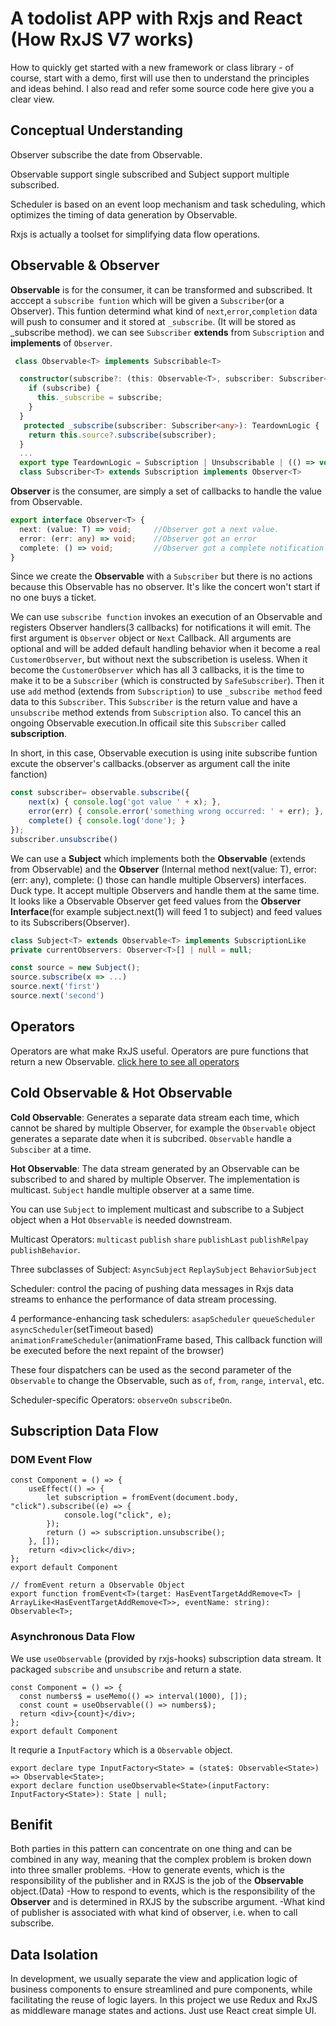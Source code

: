 # A todolist APP with Rxjs and React (How RxJS V7 works)

How to quickly get started with a new framework or class library - of course, start with a demo, first will use then to understand the principles and ideas behind. I also read and refer some source code here give you a clear view.

## Conceptual Understanding

Observer subscribe the date from Observable.

Observable support single subscribed and Subject support multiple subscribed.

Scheduler is based on an event loop mechanism and task scheduling, which optimizes the timing of data generation by Observable.

Rxjs is actually a toolset for simplifying data flow operations.

## Observable & Observer

**Observable** is for the consumer, it can be transformed and subscribed. It acccept a `subscribe funtion` which will be given a `Subscriber`(or a Observer). This funtion determind what kind of `next`,`error`,`completion` data will push to consumer and it stored at `_subscribe`. (It will be stored as _subscribe method). we can see `Subscriber` **extends** from `Subscription` and **implements** of `Observer`.

```ts
 class Observable<T> implements Subscribable<T>
```

```ts
  constructor(subscribe?: (this: Observable<T>, subscriber: Subscriber<T>) => TeardownLogic) {
    if (subscribe) {
      this._subscribe = subscribe;
    }
  }
   protected _subscribe(subscriber: Subscriber<any>): TeardownLogic {
    return this.source?.subscribe(subscriber);
  }
  ...
  export type TeardownLogic = Subscription | Unsubscribable | (() => void) | void;
  class Subscriber<T> extends Subscription implements Observer<T>
```

**Observer** is the consumer, are simply a set of callbacks to handle the value from Observable.

```ts
export interface Observer<T> {
  next: (value: T) => void;     //Observer got a next value.
  error: (err: any) => void;    //Observer got an error
  complete: () => void;         //Observer got a complete notification
}
```

Since we create the **Observable** with a `Subscriber` but there is no actions because this Observable has no observer. It's like the concert won't start if no one buys a ticket.

We can use `subscribe function` invokes an execution of an Observable and registers Observer handlers(3 callbacks) for notifications it will emit. The first argument is `Observer` object or `Next` Callback. All arguments are optional and will be added default handling behavior when it become a real `CustomerObserver`, but without next the subscribetion is useless. When it become the `CustomerObserver` which has all 3 callbacks, it is the time to make it to be a `Subscriber` (which is constructed by `SafeSubscriber`). Then it use `add` method (extends from `Subscription`) to use `_subscribe method` feed data to this `Subscriber`. This `Subscriber` is the return value and have a `unsubscribe` method extends from `Subscription` also. To cancel this an ongoing Observable execution.In officail site this `Subscriber` called **subscription**.

In short, in this case, Observable execution is using inite subscribe funtion excute the observer's callbacks.(observer as argument call the inite fanction)

```ts
const subscriber= observable.subscribe({
    next(x) { console.log('got value ' + x); },
    error(err) { console.error('something wrong occurred: ' + err); },
    complete() { console.log('done'); }
});
subscriber.unsubscribe()
```

We can use a **Subject** which implements both the **Observable** (extends from Observable) and the **Observer** (Internal method next(value: T),  error: (err: any), complete: () those can handle multiple Observers) interfaces. Duck type. It accept multiple Observers and handle them at the same time. It looks like a Observable Observer get feed values from the **Observer Interface**(for example subject.next(1) will feed 1 to subject) and feed values to its Subscribers(Observer).

```ts
class Subject<T> extends Observable<T> implements SubscriptionLike
private currentObservers: Observer<T>[] | null = null;
```

```ts
const source = new Subject();
source.subscribe(x => ...)
source.next('first')
source.next('second')
```

## Operators

Operators are what make RxJS useful. Operators are pure functions that return a new Observable. [click here to see all operators](https://rxjs-dev.firebaseapp.com/guide/operators)

## Cold Observable & Hot Observable

**Cold Observable**: Generates a separate data stream each time, which cannot be shared by multiple Observer, for example the `Observable` object generates a separate date when it is subcribed. `Observable` handle a `Subsciber` at a time.

**Hot Observable**: The data stream generated by an Observable can be subscribed to and shared by multiple Observer. The implementation is multicast. `Subject` handle multiple observer at a same time.

You can use `Subject` to implement multicast and subscribe to a Subject object when a Hot `Observable` is needed downstream.

Multicast Operators: `multicast` `publish` `share` `publishLast` `publishRelpay` `publishBehavior`.

Three subclasses of Subject: `AsyncSubject` `ReplaySubject` `BehaviorSubject`

Scheduler: control the pacing of pushing data messages in Rxjs data streams to enhance the performance of data stream processing.

 4 performance-enhancing task schedulers: `asapScheduler` `queueScheduler` `asyncScheduler`(setTimeout based)  `animationFrameScheduler`(animationFrame based, This callback function will be executed before the next repaint of the browser)

These four dispatchers can be used as the second parameter of the `Observable` to change the Observable, such as `of`, `from`, `range`, `interval`, etc.

Scheduler-specific Operators: `observeOn` `subscribeOn`.

## Subscription Data Flow

### DOM Event Flow

```tsx
const Component = () => {
    useEffect(() => {
        let subscription = fromEvent(document.body, "click").subscribe((e) => {
            console.log("click", e);
        });
        return () => subscription.unsubscribe();
    }, []);
    return <div>click</div>;
};
export default Component
```

```tsx
// fromEvent return a Observable Object
export function fromEvent<T>(target: HasEventTargetAddRemove<T> | ArrayLike<HasEventTargetAddRemove<T>>, eventName: string): Observable<T>;
```

### Asynchronous Data Flow

We use `useObservable` (provided by rxjs-hooks) subscription data stream. It packaged `subscribe` and `unsubscribe` and return a state.

```tsx
const Component = () => {
  const numbers$ = useMemo(() => interval(1000), []);
  const count = useObservable(() => numbers$);
  return <div>{count}</div>;
};
export default Component
```

It requrie a `InputFactory` which is a `Observable` object.

```tsx
export declare type InputFactory<State> = (state$: Observable<State>) => Observable<State>;
export declare function useObservable<State>(inputFactory: InputFactory<State>): State | null;
```

## Benifit

Both parties in this pattern can concentrate on one thing and can be combined in any way, meaning that the complex problem is broken down into three smaller problems.
-How to generate events, which is the responsibility of the publisher and in RXJS is the job of the **Observable** object.(Data)
-How to respond to events, which is the responsibility of the **Observer** and is determined in RXJS by the subscribe argument.
-What kind of publisher is associated with what kind of observer, i.e. when to call subscribe.

## Data Isolation

In development, we usually separate the view and application logic of business components to ensure streamlined and pure components, while facilitating the reuse of logic layers.
In this project we use Redux and RxJS as middleware manage states and actions. Just use React creat simple UI.
